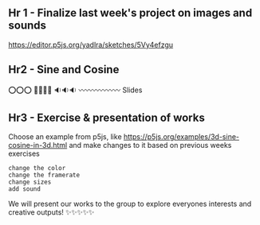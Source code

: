 ## Hr 1 - Finalize last week's project on images and sounds

https://editor.p5js.org/yadlra/sketches/5Vy4efzgu

## Hr2 - Sine and Cosine

⭕⭕⭕ 🌊🌊🌊🌊 🔉🔉🔉 〰️〰️〰️〰️〰️〰️
Slides 

## Hr3 - Exercise & presentation of works

Choose an example from p5js, like https://p5js.org/examples/3d-sine-cosine-in-3d.html and make changes to it based on previous weeks exercises

    change the color
    change the framerate
    change sizes
    add sound

We will present our works to the group to explore everyones interests and creative outputs! ✨✨✨✨✨
